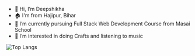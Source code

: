 - 👋 Hi, I’m Deepshikha
- 🏠 I'm from Hajipur, Bihar
- 🌱 I’m currently pursuing Full Stack Web Development Course from Masai School
- 👀 I’m interested in doing Crafts and listening to music



![Top Langs](https://github-readme-stats.vercel.app/api/top-langs/?username=Deep-06&layout=compact)
